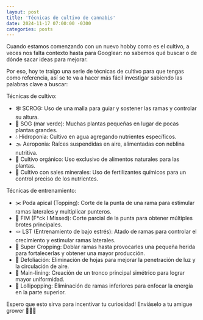 ```yaml
---
layout: post
title: 'Técnicas de cultivo de cannabis'
date: 2024-11-17 07:00:00 -0300
categories: posts
---
```


Cuando estamos comenzando con un nuevo hobby como es el cultivo, a veces nos falta contexto hasta para Googlear: no sabemos qué buscar o de dónde sacar ideas para mejorar.

Por eso, hoy te traigo una serie de técnicas de cultivo para que tengas como referencia, así se te va a hacer más fácil investigar sabiendo las palabras clave a buscar:

Técnicas de cultivo:

- 🕸️ SCROG: Uso de una malla para guiar y sostener las ramas y controlar su altura.
- 🌊 SOG (mar verde): Muchas plantas pequeñas en lugar de pocas plantas grandes.
- 💧 Hidroponia: Cultivo en agua agregando nutrientes específicos.
- 🌫️ Aeroponia: Raíces suspendidas en aire, alimentadas con neblina nutritiva.
- 🍃 Cultivo orgánico: Uso exclusivo de alimentos naturales para las plantas.
- 🧪 Cultivo con sales minerales: Uso de fertilizantes químicos para un control preciso de los nutrientes.

Técnicas de entrenamiento:

- ✂️ Poda apical (Topping): Corte de la punta de una rama para estimular ramas laterales y multiplicar punteros.
- 🔀 FIM (F\*ck I Missed): Corte parcial de la punta para obtener múltiples brotes principales.
- 🪢 LST (Entrenamiento de bajo estrés): Atado de ramas para controlar el crecimiento y estimular ramas laterales.
- 💪 Super Cropping: Doblar ramas hasta provocarles una pequeña herida para fortalecerlas y obtener una mayor producción.
- 🍂 Defoliación: Eliminación de hojas para mejorar la penetración de luz y la circulación de aire.
- 🌿 Main-lining: Creación de un tronco principal simétrico para lograr mayor uniformidad.
- 🍭 Lollipopping: Eliminación de ramas inferiores para enfocar la energía en la parte superior.

Espero que esto sirva para incentivar tu curiosidad! Enviáselo a tu amigue grower 👨🏼‍🌾
